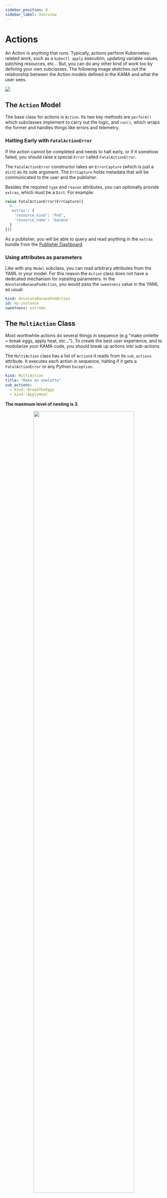 ```yaml
---
sidebar_position: 0
sidebar_label: Overview
---
```


# Actions

An Action is anything that runs. Typically, actions perform Kubernetes-related work,
such as a `kubectl apply` execution, updating variable values, patching resources, etc... 
But, you can do any other kind of work too by defining your own subclasses.
The following image sketches out the relationship between the Action models defined in the KAMA and
what the user sees.

![](/img/models/actions/action-breakdown.png)

## The `Action` Model

The base class for actions is `Action`. Its two key methods are `perform()` which subclasses
implement to carry out the logic, and `run()`, which wraps the former and handles things like 
errors and telemetry.












### Halting Early with `FatalActionError`

If the action cannot be completed and needs to halt early, or if it somehow failed,
 you should raise a special `Error` called `FatalActionError`. 

The  `FatalActionError` constructor
takes an `ErrorCapture` (which is just a `dict`) as its sole argument. The `ErrCapture`
holds metadata that will be communicated to the user and the publisher. 

Besides the required `type` and `reason` attributes, you can optionally 
provide `extras`, which must be a `Dict`. For example:


```python
raise FatalActionError(ErrCapture({
  #...
  'extras': { 
    'resource_kind': 'Pod', 
    'resource_name': 'banana' 
  }
}))

```

As a publisher, you will be able to query and read anything in the `extras` bundle
from the [Publisher Dashboard](https://publish.nmachine.io).



### Using attributes as parameters

Like with any `Model` subclass, you can read arbitrary attributes from the YAML in
your model. For this reason the `Action` class does not have a dedicated mechanism 
for injesting parameters. In the `AnnotateBananaPodAction`, you would pass the 
`sweetness` value in the YAML as usual:

```yaml
kind: AnnotateBananaPodAction
id: my-instance
sweetness: extreme

```












## The `MultiAction` Class

Most worthwhile actions do several things in sequence (e.g "make omlette = break eggs, apply heat, etc...").
To create the best user experience, and to modularize your KAMA code, you should break
up actions into sub-actions.

The `MultiAction` class has a list of `Action`s it reads from its `sub_actions` attribute. It
executes each action in sequence, halting if it gets a `FatalActionError` or any Python `Exception`. 

```yaml title="MultiAction structure"
kind: MultiAction
title: "Make an omelette"
sub_actions:
  - kind::BreakTheEggs
  - kind::ApplyHeat

```

**The maximum level of nesting is 3**. 

<p align="center">
    <img src='/img/models/actions/multi-action-breakdown.png' width="80%" />
</p>



### Passing results downwstream 

Notice that our `AnnotateBananaPodAction` returns something - 
`{'old_sweetness': old_sweetness, 'new_sweetness': new_sweetness}`. When an action
is part of a `MultiAction`, its return values will be made available to subsequent actions 
it via attribute patching.

```python
from kama_sdk.model.action.base.action import Action


class LogOldSweetnessAction(Action):
  def get_old_sweetness():
  	return self.resolve_prop("old_sweetness")

  def perform():
  	old_sweetness = self.get_old_sweetness()
  	self.add_logs(["old_sweetness from previous action: {old_sweetness}"])

```

With the following `MultiAction`, our new `LogOldSweetnessAction` would log
whatetver `old_sweetness` the `AnnotateBananaPodAction` returned.


```yaml
kind: MultiAction
sub_actions:
  - kind::AnnotateBananaPodAction
  # returns {old_sweetness: x, ...}
  - kind::LogOldSweetnessAction
  # available via get::self>>old_sweeetness by the time it runs

```

**Important**. Because return values are passed around by patching models, 
each return value **must** be a `dict`. Furthermore, to avoid name collections,
you may want to prefix your results with unique name:

```python
from kama_sdk.model.action.base.action import Action


class FooBarAction(Action):
  def perform():
    return {
      'foo_bar': {
        'actual_value_one': 'x',
        # ...
      }
    }
```

In this scenario, a downstream action would retreive `actual_value_one` as

```yaml
kind: MultiAction
sub_actions:
  - kind::FooBarAction
  - kind: Action
    the_upstream_value: get::self>>foo_bar->.actual_value_one
```


### Triggering Short Circuits

You can specify a list of `circuit_breakers` dicts to conditionally exit early
after a sub-action returns. Each entry must
have:
1. **An `after` value** to match the sub-action to which it applies; may be a string or `dict`
	1. **If it is a string**, its value will be compared to the current sub-action's `id`
	1. **If it is a `dict` with an `id` key**, `after.id` will be compared to the current sub-action's `id`
	1. **If it is a `dict` with an `index` key**, `after.index` will be compared to index of the current sub-action

1. **An `exit` value** which must be `None`, `"positive"`, or `"negative"`
	1. **If it is a `None`**, nothing happens
	1. **If it is a `"positive"`**, subsequent actions are skipped
	1. **If it is a `"negative"`**, subsequent actions are skipped

In the following example, we can trigger a negative short-circuit if 
the `old_sweetness` returned by `AnnotateBananaPodAction` is nullish:

```yaml
kind: MultiAction
sub_actions:
  - kind::AnnotateBananaPodAction
  - kind::LogOldSweetnessAction
circuit_breakers:
  - after: 
  	  index: 0
	exit: 
	  kind: IfThenElse
	  predicate:
	  	challenge: get::self>>old_sweetness
	  	operator: nullish
      if_true: "negative"
      if_false: null

```




## Errors




First and foremost 

